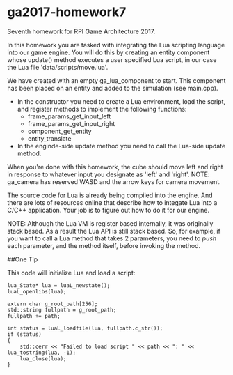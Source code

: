 # ga2017-homework7
Seventh homework for RPI Game Architecture 2017.

In this homework you are tasked with integrating the Lua scripting language
into our game engine. You will do this by creating an entity component whose
update() method executes a user specified Lua script, in our case the Lua
file 'data/scripts/move.lua'.

We have created with an empty ga_lua_component to start. This component has
been placed on an entity and added to the simulation (see main.cpp).

* In the constructor you need to create a Lua environment, load the script,
and register methods to implement the following functions:
  * frame_params_get_input_left
  * frame_params_get_input_right
  * component_get_entity
  * entity_translate
* In the enginde-side update method you need to call the Lua-side update method.

When you're done with this homework, the cube should move left and right in
response to whatever input you designate as 'left' and 'right'. NOTE: ga_camera
has reserved WASD and the arrow keys for camera movement.

The source code for Lua is already being compiled into the engine. And there
are lots of resources online that describe how to integate Lua into a C/C++
application. Your job is to figure out how to do it for our engine.

NOTE: Although the Lua VM is register based internally, it was originally stack
based. As a result the Lua API is still stack based. So, for example, if you
want to call a Lua method that takes 2 parameters, you need to *push* each
parameter, and the method itself, before invoking the method.

##One Tip

This code will initialize Lua and load a script:

	lua_State* lua = luaL_newstate();
	luaL_openlibs(lua);

	extern char g_root_path[256];
	std::string fullpath = g_root_path;
	fullpath += path;

	int status = luaL_loadfile(lua, fullpath.c_str());
	if (status)
	{
		std::cerr << "Failed to load script " << path << ": " << lua_tostring(lua, -1);
		lua_close(lua);
	}
